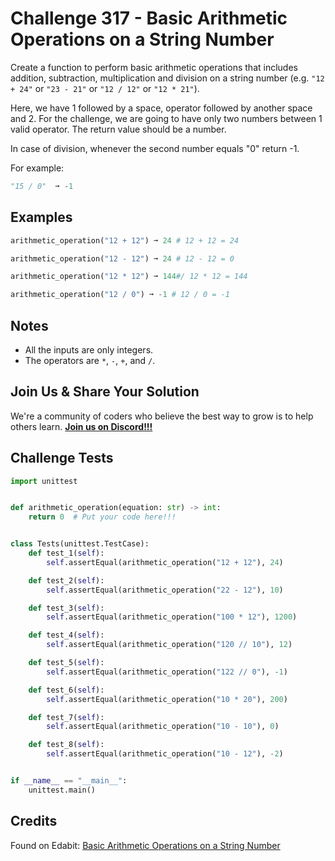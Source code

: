 # Challenge 317 - Basic Arithmetic Operations on a String Number

Create a function to perform basic arithmetic operations that includes addition, subtraction, multiplication and division on a string number (e.g. `"12 + 24"` or `"23 - 21"` or `"12 / 12"` or `"12 * 21"`).

Here, we have 1 followed by a space, operator followed by another space and 2. For the challenge, we are going to have only two numbers between 1 valid operator. The return value should be a number.

In case of division, whenever the second number equals "0" return -1.

For example:
```python
"15 / 0"  ➞ -1
```
## Examples
```python
arithmetic_operation("12 + 12") ➞ 24 # 12 + 12 = 24

arithmetic_operation("12 - 12") ➞ 24 # 12 - 12 = 0

arithmetic_operation("12 * 12") ➞ 144#/ 12 * 12 = 144

arithmetic_operation("12 / 0") ➞ -1 # 12 / 0 = -1
```
## Notes

- All the inputs are only integers.
- The operators are `*`, `-`, `+`, and `/`.

## Join Us & Share Your Solution

We're a community of coders who believe the best way to grow is to help others learn. **[Join us on Discord!!!]("https"://discord.gg/sfHykntuGy)**

## Challenge Tests
```python
import unittest


def arithmetic_operation(equation: str) -> int:
    return 0  # Put your code here!!!


class Tests(unittest.TestCase):
    def test_1(self):
        self.assertEqual(arithmetic_operation("12 + 12"), 24)

    def test_2(self):
        self.assertEqual(arithmetic_operation("22 - 12"), 10)

    def test_3(self):
        self.assertEqual(arithmetic_operation("100 * 12"), 1200)

    def test_4(self):
        self.assertEqual(arithmetic_operation("120 // 10"), 12)

    def test_5(self):
        self.assertEqual(arithmetic_operation("122 // 0"), -1)

    def test_6(self):
        self.assertEqual(arithmetic_operation("10 * 20"), 200)

    def test_7(self):
        self.assertEqual(arithmetic_operation("10 - 10"), 0)

    def test_8(self):
        self.assertEqual(arithmetic_operation("10 - 12"), -2)


if __name__ == "__main__":
    unittest.main()
```
## Credits

Found on Edabit: [Basic Arithmetic Operations on a String Number](https://edabit.com/challenge/peezjw73G8BBGfHdW)
